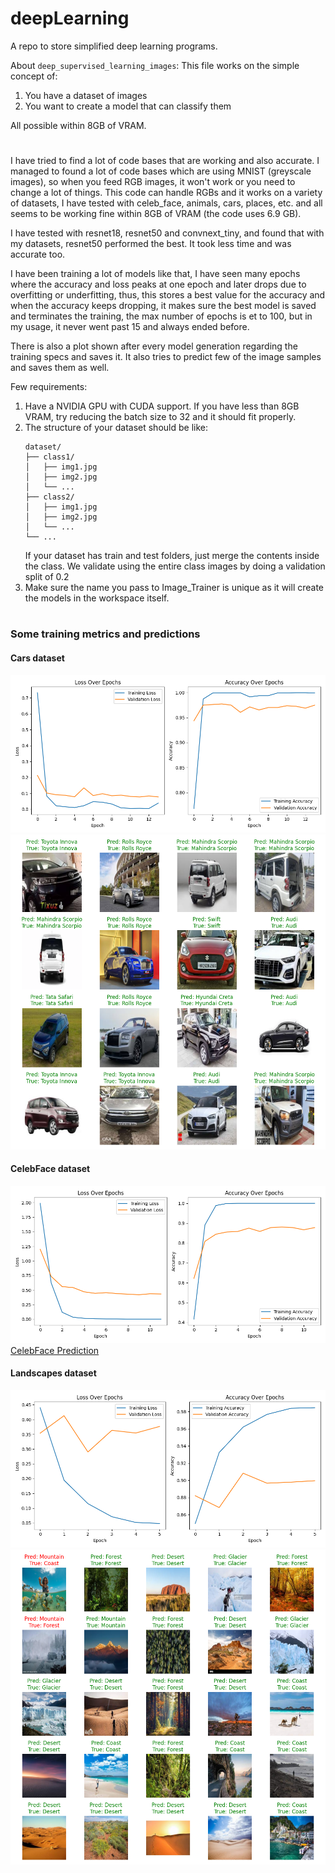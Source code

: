 # deepLearning
A repo to store simplified deep learning programs.

About `deep_supervised_learning_images`:
This file works on the simple concept of:
1) You have a dataset of images
2) You want to create a model that can classify them

All possible within 8GB of VRAM.
#
I have tried to find a lot of code bases that are working and also accurate. I managed to found a lot of code bases which are using MNIST (greyscale images), so when you feed RGB images, it won't work or you need to change a lot of things. This code can handle RGBs and it works on a variety of datasets, I have tested with celeb_face, animals, cars, places, etc. and all seems to be working fine within 8GB of VRAM (the code uses 6.9 GB).

I have tested with resnet18, resnet50 and convnext_tiny, and found that with my datasets, resnet50 performed the best. It took less time and was accurate too.

I have been training a lot of models like that, I have seen many epochs where the accuracy and loss peaks at one epoch and later drops due to overfitting or underfitting, thus, this stores a best value for the accuracy and when the accuracy keeps dropping, it makes sure the best model is saved and terminates the training, the max number of epochs is et to 100, but in my usage, it never went past 15 and always ended before.

There is also a plot shown after every model generation regarding the training specs and saves it. It also tries to predict few of the image samples and saves them as well.

Few requirements:
1) Have a NVIDIA GPU with CUDA support. If you have less than 8GB VRAM, try reducing the batch size to 32 and it should fit properly.
2) The structure of your dataset should be like:
    ```
    dataset/
    ├── class1/
    │   ├── img1.jpg
    │   ├── img2.jpg
    │   └── ...
    ├── class2/
    │   ├── img1.jpg
    │   ├── img2.jpg
    │   └── ...
    └── ...
    ```
    If your dataset has train and test folders, just merge the contents inside the class. We validate using the entire class images by doing a validation split of 0.2
3) Make sure the name you pass to Image_Trainer is unique as it will create the models in the workspace itself.

#
### Some training metrics and predictions
#### Cars dataset
![Cars Training Metrics](training_details/cars_training_metrics.png)
![Cars Prediction](training_details/cars_predictions.png)

#### CelebFace dataset
![CelebFace Training Metrics](training_details/celebFace_training_metrics.png)
[CelebFace Prediction](training_details/celebFace_predictions.png)

#### Landscapes dataset
![Landscapes Training Metrics](training_details/landscapes_training_metrics.png)
![Landscapes Prediction](training_details/landscapes_predictions.png)

